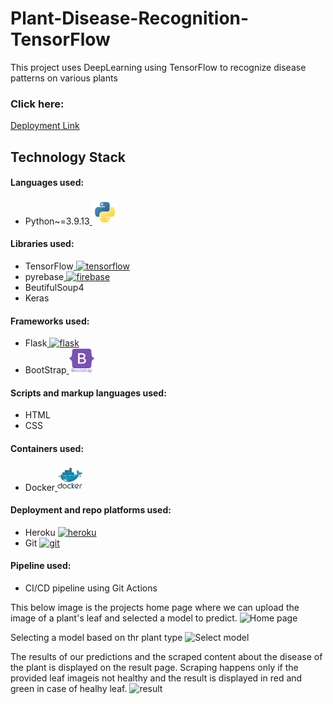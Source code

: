 # Plant-Disease-Recognition-TensorFlow
This project uses DeepLearning using TensorFlow to recognize disease patterns on various plants<br>

<h3>Click here:</h3><a href="https://farmai-trial.herokuapp.com/">Deployment Link</a>
<h2>Technology Stack</h2>

<h4>Languages used:</h4>
<ul>
  <li>Python~=3.9.13<a href="https://www.python.org" rel="nofollow"> <img src="https://raw.githubusercontent.com/devicons/devicon/master/icons/python/python-original.svg" alt="python" width="40" height="40" style="max-width: 100%;"> </a></li>
 </ul>
  
<h4>Libraries used:</h4>
    <ul>
  <li> TensorFlow<a href="https://www.tensorflow.org" rel="nofollow"> <img src="https://camo.githubusercontent.com/b861b92581ad5a7b81147073d729eda727f71985d72f3dd198e0afd792a6f9de/68747470733a2f2f7777772e766563746f726c6f676f2e7a6f6e652f6c6f676f732f74656e736f72666c6f772f74656e736f72666c6f772d69636f6e2e737667" alt="tensorflow" width="40" height="40" data-canonical-src="https://www.vectorlogo.zone/logos/tensorflow/tensorflow-icon.svg" style="max-width: 100%;"> </a></li>
      
  <li>pyrebase<a href="https://firebase.google.com/" rel="nofollow"> <img src="https://camo.githubusercontent.com/dd4b2422ed3bfc9da88c43d18550375c66f9584327dff7ecc19315ce50b96f07/68747470733a2f2f7777772e766563746f726c6f676f2e7a6f6e652f6c6f676f732f66697265626173652f66697265626173652d69636f6e2e737667" alt="firebase" width="40" height="40" data-canonical-src="https://www.vectorlogo.zone/logos/firebase/firebase-icon.svg" style="max-width: 100%;"> </a></li>
 
  <li>BeutifulSoup4</li>
  
  <li>Keras</li>
 </ul>
 <h4>Frameworks used:</h4>
 <ul>
  <li>Flask<a href="https://flask.palletsprojects.com/" rel="nofollow"> <img src="https://camo.githubusercontent.com/cb2324a4c0e1910089f481d56e1f887d6e96114101987dfbb6ef6f9df1e0bf08/68747470733a2f2f7777772e766563746f726c6f676f2e7a6f6e652f6c6f676f732f706f636f6f5f666c61736b2f706f636f6f5f666c61736b2d69636f6e2e737667" alt="flask" width="40" height="40" data-canonical-src="https://www.vectorlogo.zone/logos/pocoo_flask/pocoo_flask-icon.svg" style="max-width: 100%;"> </a></li>
  </li>
  <li>BootStrap<a href="https://getbootstrap.com" rel="nofollow"> <img src="https://raw.githubusercontent.com/devicons/devicon/master/icons/bootstrap/bootstrap-plain-wordmark.svg" alt="bootstrap" width="40" height="40" style="max-width: 100%;"> </a></li>
</ul>
<h4>Scripts and markup languages used:</h4>
<ul>
  <li>HTML</li>
  <li>CSS</li>
</ul>

 <h4>Containers used:</h4>
 <ul>
  <li>Docker<a href="https://www.docker.com/" rel="nofollow"> <img src="https://raw.githubusercontent.com/devicons/devicon/master/icons/docker/docker-original-wordmark.svg" alt="docker" width="40" height="40" style="max-width: 100%;"> </a></li>
</ul>

<h4>Deployment and repo platforms used:</h4>
<ul>
  <li>Heroku <a href="https://heroku.com" rel="nofollow"> <img src="https://camo.githubusercontent.com/df12cb598044a3f38efc1f45e3580558c324cf8789b79487125044eeebcc4dee/68747470733a2f2f7777772e766563746f726c6f676f2e7a6f6e652f6c6f676f732f6865726f6b752f6865726f6b752d69636f6e2e737667" alt="heroku" width="40" height="40" data-canonical-src="https://www.vectorlogo.zone/logos/heroku/heroku-icon.svg" style="max-width: 100%;"> </a>
  </li>
  <li>Git <a href="https://git-scm.com/" rel="nofollow"> <img src="https://camo.githubusercontent.com/fbfcb9e3dc648adc93bef37c718db16c52f617ad055a26de6dc3c21865c3321d/68747470733a2f2f7777772e766563746f726c6f676f2e7a6f6e652f6c6f676f732f6769742d73636d2f6769742d73636d2d69636f6e2e737667" alt="git" width="40" height="40" data-canonical-src="https://www.vectorlogo.zone/logos/git-scm/git-scm-icon.svg" style="max-width: 100%;"> </a></li>
  
</ul>
<h4>Pipeline used:</h4>
<ul>
  <li>CI/CD pipeline using Git Actions</li>
  </ul>

This below image is the projects home page where we can upload the image of a plant's leaf and selected a model to predict.
![Home page](https://user-images.githubusercontent.com/75308799/197596201-07c0a886-455d-4bdb-8e11-44f7d16eae3a.png)

Selecting a model based on thr plant type
![Select model](https://user-images.githubusercontent.com/75308799/197596322-ce926a4c-14a2-4fe5-afa6-94cb95919c6a.png)

The results of our predictions and the scraped content about the disease of the plant is displayed on the result page.
Scraping happens only if the provided leaf imageis not healthy and the result is displayed in red and green in case of healhy leaf.
![result](https://user-images.githubusercontent.com/75308799/197596497-088a6f83-5ba4-4182-8912-9eadf46879c3.png)
